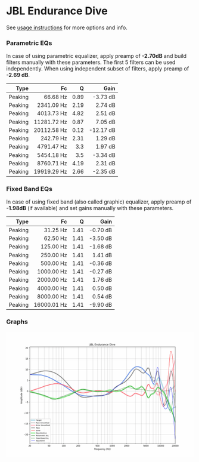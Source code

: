 # JBL Endurance Dive
See [usage instructions](https://github.com/jaakkopasanen/AutoEq#usage) for more options and info.

### Parametric EQs
In case of using parametric equalizer, apply preamp of **-2.70dB** and build filters manually
with these parameters. The first 5 filters can be used independently.
When using independent subset of filters, apply preamp of **-2.69 dB**.

| Type    | Fc          |    Q | Gain      |
|--------:|------------:|-----:|----------:|
| Peaking | 66.68 Hz    | 0.89 | -3.73 dB  |
| Peaking | 2341.09 Hz  | 2.19 | 2.74 dB   |
| Peaking | 4013.73 Hz  | 4.82 | 2.51 dB   |
| Peaking | 11281.72 Hz | 0.87 | 7.05 dB   |
| Peaking | 20112.58 Hz | 0.12 | -12.17 dB |
| Peaking | 242.79 Hz   | 2.31 | 1.29 dB   |
| Peaking | 4791.47 Hz  | 3.3  | 1.97 dB   |
| Peaking | 5454.18 Hz  | 3.5  | -3.34 dB  |
| Peaking | 8760.71 Hz  | 4.19 | 2.31 dB   |
| Peaking | 19919.29 Hz | 2.66 | -2.35 dB  |

### Fixed Band EQs
In case of using fixed band (also called graphic) equalizer, apply preamp of **-1.98dB**
(if available) and set gains manually with these parameters.

| Type    | Fc          |    Q | Gain     |
|--------:|------------:|-----:|---------:|
| Peaking | 31.25 Hz    | 1.41 | -0.70 dB |
| Peaking | 62.50 Hz    | 1.41 | -3.50 dB |
| Peaking | 125.00 Hz   | 1.41 | -1.68 dB |
| Peaking | 250.00 Hz   | 1.41 | 1.41 dB  |
| Peaking | 500.00 Hz   | 1.41 | -0.36 dB |
| Peaking | 1000.00 Hz  | 1.41 | -0.27 dB |
| Peaking | 2000.00 Hz  | 1.41 | 1.76 dB  |
| Peaking | 4000.00 Hz  | 1.41 | 0.50 dB  |
| Peaking | 8000.00 Hz  | 1.41 | 0.54 dB  |
| Peaking | 16000.01 Hz | 1.41 | -9.90 dB |

### Graphs
![](./JBL%20Endurance%20Dive.png)